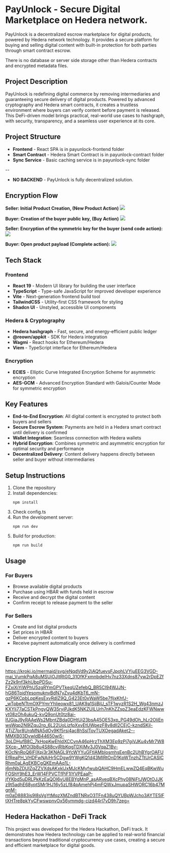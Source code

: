 # PayUnlock - Secure Digital Marketplace on Hedera network.

PayUnlock is a decentralized escrow marketplace for digital products, powered by Hedera network technology. It provides a secure platform for buying and selling digital content with built-in protection for both parties through smart contract escrow.

There is no database or server side storage other than Hedera contracts and encrypted metadata files.

## Project Description

PayUnlock is redefining digital commerce by removing intermediaries and guaranteeing secure delivery of digital products. Powered by advanced cryptography and Hedera smart contracts, it creates a trustless environment where buyers can verify content before payment is released. This DeFi-driven model brings practical, real-world use cases to hashgraph, with security, transparency, and a seamless user experience at its core.

## Project Structure

- **Frontend** - React SPA is in payunlock-frontend folder
- **Smart Contract** - Hedera Smart Contract is in payunlock-contract folder
- **Sync Service** - Basic caching service is in payunlock-sync folder

--

- **NO BACKEND** - PayUnlock is fully decentralized solution.  

## Encryption Flow
**Seller: Initial Product Creation, (New Product Action)**
![](https://i.gyazo.com/cdb7f80840f6824a0a0fbed3926ec9a0.png)

**Buyer: Creation of the buyer public key, (Buy Action)**
![](https://i.gyazo.com/ce43ed1d7e894824329e53a225d97755.png)

**Seller: Encryption of the symmetric key for the buyer (send code action):**
![](https://i.gyazo.com/1efd1626cfbbc2f96665c7650baaabeb.png)

**Buyer: Open product payload (Complete action):**
![](https://i.gyazo.com/1e85ca2b12937bf0b495bac53b3c7ca0.png)

## Tech Stack

### Frontend
- **React 19** - Modern UI library for building the user interface
- **TypeScript** - Type-safe JavaScript for improved developer experience
- **Vite** - Next-generation frontend build tool
- **TailwindCSS** - Utility-first CSS framework for styling
- **Shadcn UI** - Unstyled, accessible UI components

### Hedera & Cryptography
- **Hedera hashgraph** - Fast, secure, and energy-efficient public ledger
- **@reown/appkit** - SDK for Hedera integration
- **Wagmi** - React hooks for Ethereum/Hedera
- **Viem** - TypeScript interface for Ethereum/Hedera

### Encryption 
- **ECIES** - Elliptic Curve Integrated Encryption Scheme for asymmetric encryption
- **AES-GCM** - Advanced Encryption Standard with Galois/Counter Mode for symmetric encryption

## Key Features
- **End-to-End Encryption**: All digital content is encrypted to protect both buyers and sellers
- **Secure Escrow System**: Payments are held in a Hedera smart contract until delivery is confirmed
- **Wallet Integration**: Seamless connection with Hedera wallets
- **Hybrid Encryption**: Combines symmetric and asymmetric encryption for optimal security and performance
- **Decentralized Delivery**: Content delivery happens directly between seller and buyer without intermediaries

## Setup Instructions

1. Clone the repository
2. Install dependencies:
   ```
   npm install
   ```
3. Check config.ts   
4. Run the development server:
   ```
   npm run dev
   ```
5. Build for production:
   ```
   npm run build
   ```

## Usage

### For Buyers
- Browse available digital products
- Purchase using HBAR with funds held in escrow
- Receive and decrypt the digital content
- Confirm receipt to release payment to the seller

### For Sellers
- Create and list digital products
- Set prices in HBAR
- Deliver encrypted content to buyers
- Receive payment automatically once delivery is confirmed

## Encryption Flow Diagram

https://kroki.io/mermaid/svg/eNqdVd9v2jAQfuevsFJpohLVYjuEEG3VGD-mai_VumkPqA8uMSUiOJltRtG0_31OfKFxmnbdeIHv7nz33Xdns87yw2rDpEZfZz2k9nf3khUbpPDSu-FZxiXiYiWPhU5zgRYmGPVTkeqUZefebQ_BR5Cl94WJJN-hG86TpidYesomuknvBdN7yZvu4dKbT6_mN-gzP6KCpbLppKesExvRdIZ9Q_G423Et0xWaW5be7fljxKhfJ-_wTpbeNTtmOXPYmrYhlieowx81_UAK9a1SjiBjU_sTF1wyzR1S2H_Wg43nmzJKXYli77aCSTkPngyQW35ryjPJkdK5NKZUILUrh7nKhZZspZ3eaEdzKFWNwwyt08zOh4ukuQ-kvQ9onUt0tz8ai-lfJGiaJ9yRAAeWs2MbntZBda0DHtUj23bsA45OE53xp_PG49dOh_hLr2OliEnwsWqp2N9lZqu2rp_6L22UoLizfpXxvEtUWpezF8v8dll2CEjC-kzndSKjl-4TiZ7pr8UrqMNA5dOy9Kf5rsi4ac8hSslTovTUXOegadAket2--MMXB03DvwldB44650wj5-3oLDHufB8C_7kHopKwEhldXCCvnA46pHrzThXM3Ep9zPj7giVJKu4vMr7W8SXcp-_MfOl3b8u4S88cvjRlbKqgTDXjMv3J0VqaZ1Bv-KOcNnRoQ6lFIXpj3r3KNAGL9YcWYYuGFtlAMbIosmhsEenBc2UhBYgrOAFUEfReaPH_VHDFwNAiHr5CDgw9YWgKQ1d43MIRtOnD1KpWTnzhZTtUrCASlCRhm0aLAgEKBCgQKEmAAq1L-i6mNbZDUlZqZZVXdsAKxkIJxMJcKMyfwubQAHC9HmELwwZQ4EqBKwWuFOShY9hE3_ErW14FPVCTfPiF1IYVPEaaP-jfYKbd5uDRLPkKzEaQOI6vU8EBYgMnP_asARveqBXcPhy08NjFtJWOtOJJKz9t5adhE68yptSMr1HJ16y5zLf84pAmehPj4mFQWxJmupaSHWORC16b47MgnM-m0aD8883is9l8sVgYtMqzXMZndBTNRxO3TFn438uQYUBpWJcho3AYTE5lFtXHTre8pkYyCFwswpnvOx56ymmdg-cizd44rl7vD9h7zeg=

## Hedera Hackathon - DeFi Track

This project was developed for the Hedera Hackathon, DeFi track. It demonstrates how Hedera technology can be applied to real-world financial transactions beyond traditional cryptocurrency use cases, creating a secure and efficient marketplace for digital goods.
